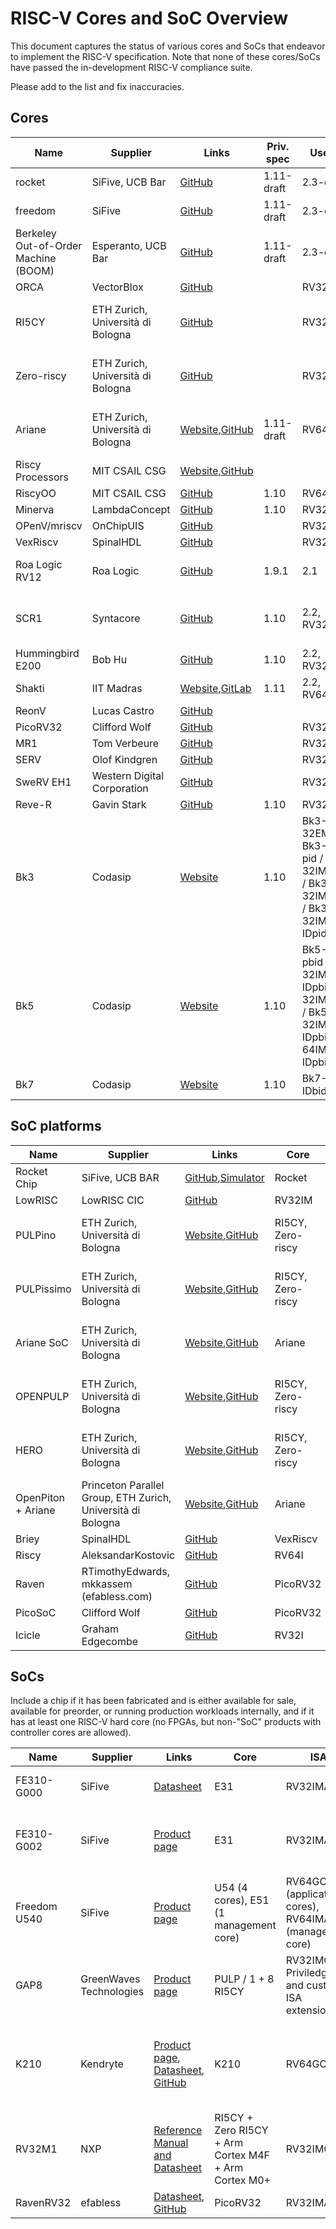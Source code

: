 # RISC-V Cores and SoC Overview

This document captures the status of various cores and SoCs that endeavor to implement the RISC-V specification. Note that none of these cores/SoCs have passed the in-development RISC-V compliance suite.

Please add to the list and fix inaccuracies.

## Cores

Name | Supplier | Links | Priv. spec | User spec | License
---- | -------- | ----- | ---------- | --------- | -------
rocket | SiFive, UCB Bar| [GitHub](https://github.com/freechipsproject/rocket-chip) | 1.11-draft | 2.3-draft | BSD
freedom | SiFive | [GitHub](https://github.com/sifive/freedom) | 1.11-draft | 2.3-draft | BSD
Berkeley Out-of-Order Machine (BOOM) | Esperanto, UCB Bar | [GitHub](https://github.com/ucb-bar/riscv-boom) | 1.11-draft | 2.3-draft | BSD
ORCA | VectorBlox | [GitHub](https://github.com/vectorblox/orca) |  | RV32IM | BSD
RI5CY | ETH Zurich, Università di Bologna | [GitHub](https://github.com/pulp-platform/riscv) |  | RV32IMC | Solderpad Hardware License v. 0.51
Zero-riscy | ETH Zurich, Università di Bologna | [GitHub](https://github.com/pulp-platform/zero-riscy) |  | RV32IMC | Solderpad Hardware License v. 0.51
Ariane | ETH Zurich, Università di Bologna | [Website](https://pulp-platform.github.io/ariane/docs/home/),[GitHub](https://github.com/pulp-platform/ariane) | 1.11-draft | RV64GC | Solderpad Hardware License v. 0.51
Riscy Processors | MIT CSAIL CSG | [Website](http://csg.csail.mit.edu/riscy-e/),[GitHub](https://github.com/csail-csg/riscy) | | | MIT
RiscyOO | MIT CSAIL CSG | [GitHub](https://github.com/csail-csg/riscy-OOO) | 1.10 | RV64IMAFD | MIT
Minerva | LambdaConcept | [GitHub](https://github.com/lambdaconcept/minerva) | 1.10 | RV32I | BSD
OPenV/mriscv | OnChipUIS | [GitHub](https://github.com/onchipuis/mriscv) | | RV32I(?) | MIT
VexRiscv | SpinalHDL | [GitHub](https://github.com/SpinalHDL/VexRiscv) | | RV32I[M][C] | MIT
Roa Logic RV12 | Roa Logic | [GitHub](https://github.com/roalogic/RV12) | 1.9.1 | 2.1 | Non-Commercial License
SCR1 | Syntacore | [GitHub]( https://github.com/syntacore/scr1) | 1.10 | 2.2, RV32I/E[MC] | Solderpad Hardware License v. 0.51
Hummingbird E200 | Bob Hu | [GitHub](https://github.com/SI-RISCV/e200_opensource) | 1.10 | 2.2, RV32IMAC | Apache 2.0
Shakti | IIT Madras | [Website](http://shakti.org.in/),[GitLab](https://gitlab.com/shaktiproject) | 1.11 | 2.2, RV64IMAFDC | BSD
ReonV | Lucas Castro | [GitHub](https://github.com/lcbcFoo/ReonV) | | | GPL v3
PicoRV32 | Clifford Wolf | [GitHub](https://github.com/cliffordwolf/picorv32) | | RV32I/E[MC] | ISC
MR1 | Tom Verbeure | [GitHub](https://github.com/tomverbeure/mr1) | | RV32I | Unlicense
SERV | Olof Kindgren | [GitHub](https://github.com/olofk/serv) | | RV32I | ISC
SweRV EH1 | Western Digital Corporation | [GitHub](https://github.com/westerndigitalcorporation/swerv_eh1) | | RV32IMC | Apache 2.0
Reve-R | Gavin Stark | [GitHub](https://github.com/atthecodeface/cdl_hardware) | 1.10 | RV32IMAC | Apache 2.0
Bk3 | Codasip | [Website](http://www.codasip.com) | 1.10 | Bk3-32EMC-id / Bk3-32IMC-pid / Bk3-32IMC-IDpid / Bk3-32IMFC-pid / Bk3-32IMFC-IDpid | Codasip EULA
Bk5 | Codasip | [Website](http://www.codasip.com) | 1.10 | Bk5-32IMC-pbid / Bk5-32IMC-IDpbid / Bk5-32IMFC-pbid / Bk5-32IMFC-IDpbid / Bk5-64IMFDC-IDpbid | Codasip EULA
Bk7 | Codasip | [Website](http://www.codasip.com) | 1.10 | Bk7-64GC-IDbid | Codasip EULA

## SoC platforms

Name | Supplier | Links | Core | License
---- | -------- | ----- | ---- | -------
Rocket Chip | SiFive, UCB BAR | [GitHub](https://github.com/freechipsproject/rocket-chip),[Simulator](https://fires.im) | Rocket | BSD
LowRISC | LowRISC CIC | [GitHub](https://github.com/lowRISC/lowrisc-chip) | RV32IM | BSD
PULPino | ETH Zurich, Università di Bologna | [Website](http://www.pulp-platform.org),[GitHub](https://github.com/pulp-platform/pulpino) | RI5CY, Zero-riscy | Solderpad Hardware License v. 0.51
PULPissimo | ETH Zurich, Università di Bologna | [Website](http://www.pulp-platform.org),[GitHub](https://github.com/pulp-platform/pulpissimo) | RI5CY, Zero-riscy | Solderpad Hardware License v. 0.51
Ariane SoC | ETH Zurich, Università di Bologna | [Website](http://www.pulp-platform.org),[GitHub](https://github.com/pulp-platform/ariane) | Ariane | Solderpad Hardware License v. 0.51
OPENPULP | ETH Zurich, Università di Bologna | [Website](http://www.pulp-platform.org),[GitHub](https://github.com/pulp-platform/pulp) | RI5CY, Zero-riscy | Solderpad Hardware License v. 0.51
HERO | ETH Zurich, Università di Bologna | [Website](http://www.pulp-platform.org),[GitHub](https://github.com/pulp-platform/bigpulp) | RI5CY, Zero-riscy | Solderpad Hardware License v. 0.51
OpenPiton + Ariane | Princeton Parallel Group, ETH Zurich, Università di Bologna | [Website](https://parallel.princeton.edu/openpiton/),[GitHub](https://github.com/PrincetonUniversity/openpiton) | Ariane | Solderpad Hardware License v. 0.51, BSD
Briey | SpinalHDL | [GitHub](https://github.com/SpinalHDL/VexRiscv#briey-soc) | VexRiscv | MIT
Riscy | AleksandarKostovic | [GitHub](https://github.com/AleksandarKostovic/Riscy-SoC) | RV64I | MIT
Raven | RTimothyEdwards, mkkassem (efabless.com) | [GitHub](https://github.com/efabless/picorv32-soc-raven) | PicoRV32 | ISC
PicoSoC | Clifford Wolf | [GitHub](https://github.com/cliffordwolf/picorv32/tree/master/picosoc) | PicoRV32 | ISC
Icicle | Graham Edgecombe | [GitHub](https://github.com/grahamedgecombe/icicle) | RV32I | ISC

## SoCs

Include a chip if it has been fabricated and is either available for sale, available for preorder, or running production workloads internally, and if it has at least one RISC-V hard core (no FPGAs, but non-"SoC" products 
 with controller cores are allowed).

Name | Supplier | Links | Core | ISA | Devkit | Availability
---- | -------- | ----- | ---- | --- | ------ | ------------
FE310-G000 | SiFive | [Datasheet](https://static.dev.sifive.com/FE310-G000.pdf) | E31 | RV32IMAC | [HiFive1](https://www.sifive.com/boards/hifive1) | public since 2016Q4
FE310-G002 | SiFive | [Product page](https://www.sifive.com/boards/hifive1)  | E31 | RV32IMAC | [HiFive1 Rev B](https://www.sifive.com/boards/hifive1-rev-b) | announced 2019Q1, available for preorder
Freedom U540 | SiFive | [Product page](https://www.sifive.com/products/hifive-unleashed/) | U54 (4 cores), E51 (1 management core) | RV64GC (application cores), RV64IMAC (management core) | [HiFive Unleashed development board](https://www.sifive.com/boards/hifive-unleashed) | public since 2018Q1
GAP8 | GreenWaves Technologies | [Product page](https://greenwaves-technologies.com/en/gap8-product/) | PULP / 1 + 8 RI5CY | RV32IMC (+ Priviledged and custom ISA extensions) | [GAPuino development board](https://greenwaves-technologies.com/product/gapuino/) | public since 2018Q1
K210 | Kendryte | [Product page](https://kendryte.com/#products), [Datasheet](https://s3.cn-north-1.amazonaws.com.cn/dl.kendryte.com/documents/kendryte_datasheet_20181011163248_en.pdf), [GitHub](https://github.com/kendryte) | K210 | RV64GC | [KD233 development board](https://www.analoglamb.com/product/dual-core-risc-v-64bit-k210-ai-board-kendryte-kd233/), [Sipeed MAIX/M1 development boards](https://www.seeedstudio.com/Artificial-Intelligence/Machine-Learning-c-1220/Computer-Vision-c-1221.html?product_list_order=name) | public since 2018Q4
RV32M1 | NXP | [Reference Manual and Datasheet](https://github.com/open-isa-org/open-isa.org/tree/master/Reference%20Manual%20and%20Data%20Sheet) | RI5CY + Zero RI5CY + Arm Cortex M4F + Arm Cortex M0+ | RV32IMC | [VEGAboard](https://open-isa.org/) | available for preorder as of 2018Q4
RavenRV32 | efabless | [Datasheet](https://ef.link/raven), [GitHub](https://github.com/efabless/raven-picorv32) | PicoRV32 | RV32IMAC | RavenRV32 DevKit | Limited Quantity
